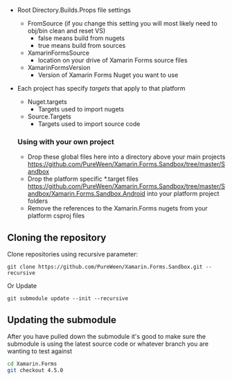 - Root Directory.Builds.Props file settings
  - FromSource (if you change this setting you will most likely need to obj/bin clean and reset VS)
    - false means build from nugets
    - true means build from sources
  - XamarinFormsSource
    - location on your drive of Xamarin Forms source files
  - XamarinFormsVersion
    - Version of Xamarin Forms Nuget you want to use
- Each project has specify *targets* that apply to that platform
  - Nuget.targets
    - Targets used to import nugets
  - Source.Targets
    - Targets used to import source code
  
  
  ### Using with your own project
  - Drop these global files here into a directory above your main projects https://github.com/PureWeen/Xamarin.Forms.Sandbox/tree/master/Sandbox
  - Drop the platform specific *.target files https://github.com/PureWeen/Xamarin.Forms.Sandbox/tree/master/Sandbox/Xamarin.Forms.Sandbox.Android into your platform project folders
  - Remove the references to the Xamarin.Forms nugets from your platform csproj files
  
  

## Cloning the repository

Clone repositories using recursive parameter:

	git clone https://github.com/PureWeen/Xamarin.Forms.Sandbox.git --recursive

Or Update

	git submodule update --init --recursive


## Updating the submodule
After you have pulled down the submodule it's good to make sure the submodule is using the latest source code
or whatever branch you are wanting to test against

```bash
cd Xamarin.Forms
git checkout 4.5.0
```
